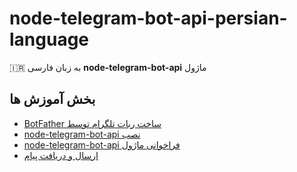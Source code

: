 # node-telegram-bot-api-persian-language
🇮🇷 به زبان فارسی **node-telegram-bot-api** ماژول



## بخش آموزش ها 

* [BotFather ساخت ربات تلگرام توسط][create-a-bot]
* [node-telegram-bot-api نصب][install-node-telegram-bot-api]
* [node-telegram-bot-api فراخوانی ماژول][usage-node-telegram-bot-api]
* [ارسال و دریافت پیام][how-to-send-a-message]




[create-a-bot]:https://github.com/saeedhei/node-telegram-bot-api-persian-language/blob/master/tutorials/create-a-bot.md
[install-node-telegram-bot-api]:https://github.com/saeedhei/node-telegram-bot-api-persian-language/blob/master/tutorials/install-node-telegram-bot-api.md
[usage-node-telegram-bot-api]:https://github.com/saeedhei/node-telegram-bot-api-persian-language/blob/master/tutorials/usage-node-telegram-bot-api.md
[how-to-send-a-message]:https://github.com/saeedhei/node-telegram-bot-api-persian-language/blob/master/tutorials/how-to-send-a-message.md





